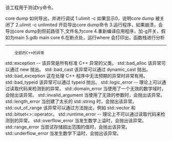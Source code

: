 该工程用于测试try命令。

core dump 如何导出，并进行调试
1.ulimit -c 如果显示0，说明core dump 被关闭了
2.ulimit -c unlimited 开启导出core dump命令
3.运行程序，如果崩溃，会导出core dump到但前路径下,文件名为core
4.重新编译应用程序，加-g开关，假如为main
5.gdb main core
6.在断点处，运行where 会打印出，函数栈进行分析


-----------------------------------------------------------------------
		全部的C++的异常
std::exception	   --	该异常是所有标准 C++ 异常的父类。
std::bad_alloc		该异常可以通过 new 抛出。
std::bad_cast		该异常可以通过 dynamic_cast 抛出。
std::bad_exception	这在处理 C++ 程序中无法预期的异常时非常有用。
std::bad_typeid		该异常可以通过 typeid 抛出。
std::logic_error   --	理论上可以通过读取代码来检测到的异常。
std::domain_error	当使用了一个无效的数学域时，会抛出该异常。
std::invalid_argument	当使用了无效的参数时，会抛出该异常。
std::length_error	当创建了太长的 std::string 时，会抛出该异常。
std::out_of_range	该异常可以通过方法抛出，例如 std::vector 和 std::bitset<>::operator[]()。
std::runtime_error --	理论上不可以通过读取代码来检测到的异常。
std::overflow_error	当发生数学上溢时，会抛出该异常。
std::range_error	当尝试存储超出范围的值时，会抛出该异常。
std::underflow_error	当发生数学下溢时，会抛出该异常。
